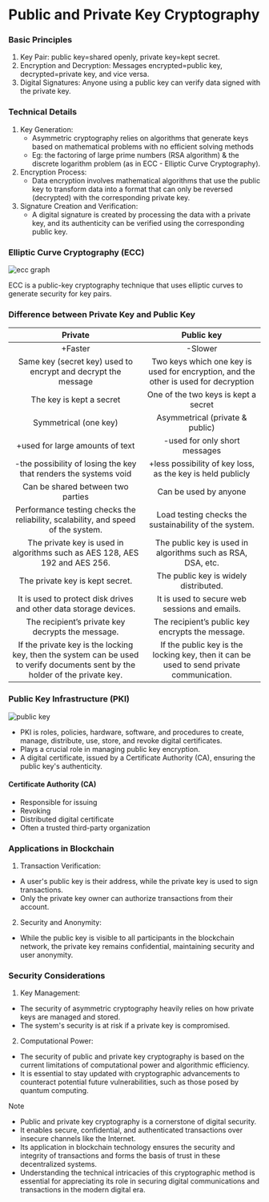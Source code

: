 # Public and Private Key Cryptography
### Basic Principles
1. Key Pair: public key=shared openly, private key=kept secret.
2. Encryption and Decryption: Messages encrypted=public key, decrypted=private key, and vice versa.
3. Digital Signatures: Anyone using a public key can verify data signed with the private key.

### Technical Details
1. Key Generation:
   * Asymmetric cryptography relies on algorithms that generate keys based on mathematical problems with no efficient solving methods
   * Eg: the factoring of large prime numbers (RSA algorithm) & the discrete logarithm problem (as in ECC - Elliptic Curve Cryptography).
2. Encryption Process:
   * Data encryption involves mathematical algorithms that use the public key to transform data into a format that can only be reversed (decrypted) with the corresponding private key.
3. Signature Creation and Verification:
   * A digital signature is created by processing the data with a private key, and its authenticity can be verified using the corresponding public key.

### Elliptic Curve Cryptography (ECC)
![ecc graph](https://github.com/adeliafebriani/Tijarah-Blockchain-Notes/assets/162258265/dfd45b1b-3481-46a1-ab3e-4471f2f12f56)

ECC is a public-key cryptography technique that uses elliptic curves to generate security for key pairs.

### Difference between Private Key and Public Key
|Private|Public key|
|:---:|:---:|
|+Faster|-Slower|
|Same key (secret key) used to encrypt and decrypt the message|Two keys which one key is used for encryption, and the other is used for decryption|
|The key is kept a secret|One of the two keys is kept a secret|
|Symmetrical (one key)|Asymmetrical (private & public)|
|+used for large amounts of text|-used for only short messages|
|-the possibility of losing the key that renders the systems void|+less possibility of key loss, as the key is held publicly|
|Can be shared between two parties|Can be used by anyone|
|Performance testing checks the reliability, scalability, and speed of the system.|Load testing checks the sustainability of the system.|
|The private key is used in algorithms such as AES 128, AES 192 and AES 256.|The public key is used in algorithms such as RSA, DSA, etc.|
|The private key is kept secret.|The public key is widely distributed.|
|It is used to protect disk drives and other data storage devices.|It is used to secure web sessions and emails.|
|The recipient’s private key decrypts the message.|The recipient’s public key encrypts the message.|
|If the private key is the locking key, then the system can be used to verify documents sent by the holder of the private key.|If the public key is the locking key, then it can be used to send private communication.|

### Public Key Infrastructure (PKI)
![public key](https://github.com/adeliafebriani/Tijarah-Blockchain-Notes/assets/162258265/cf2ff186-bc46-4f27-ad14-a8a211885c84)

* PKI is roles, policies, hardware, software, and procedures to create, manage, distribute, use, store, and revoke digital certificates.
* Plays a crucial role in managing public key encryption.
* A digital certificate, issued by a Certificate Authority (CA), ensuring the public key's authenticity.

#### Certificate Authority (CA)
* Responsible for issuing
* Revoking
* Distributed digital certificate
* Often a trusted third-party organization

### Applications in Blockchain
1. Transaction Verification:
  * A user's public key is their address, while the private key is used to sign transactions.
  * Only the private key owner can authorize transactions from their account.
2. Security and Anonymity:
  * While the public key is visible to all participants in the blockchain network, the private key remains confidential, maintaining security and user anonymity.

### Security Considerations
1. Key Management:
  * The security of asymmetric cryptography heavily relies on how private keys are managed and stored.
  * The system's security is at risk if a private key is compromised.
2. Computational Power:
  * The security of public and private key cryptography is based on the current limitations of computational power and algorithmic efficiency.
  * It is essential to stay updated with cryptographic advancements to counteract potential future vulnerabilities, such as those posed by quantum computing.

> [!NOTE]
> * Public and private key cryptography is a cornerstone of digital security.
> * It enables secure, confidential, and authenticated transactions over insecure channels like the Internet.
> * Its application in blockchain technology ensures the security and integrity of transactions and forms the basis of trust in these decentralized systems.
> * Understanding the technical intricacies of this cryptographic method is essential for appreciating its role in securing digital communications and transactions in the modern digital era.
